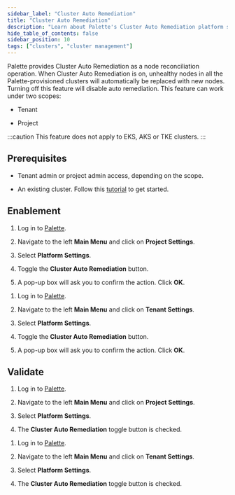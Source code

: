 ```yaml
---
sidebar_label: "Cluster Auto Remediation"
title: "Cluster Auto Remediation"
description: "Learn about Palette's Cluster Auto Remediation platform setting."
hide_table_of_contents: false
sidebar_position: 10
tags: ["clusters", "cluster management"]
---
```


Palette provides Cluster Auto Remediation as a node reconciliation operation. When Cluster Auto Remediation is on, unhealthy nodes in all the Palette-provisioned clusters will automatically be replaced with new nodes. Turning off this feature will disable auto remediation. This feature can work under two scopes:

- Tenant

- Project

:::caution
This feature does not apply to EKS, AKS or TKE clusters.
:::

## Prerequisites

- Tenant admin or project admin access, depending on the scope.

- An existing cluster. Follow this [tutorial](../../clusters.md) to get started.

## Enablement

<Tabs groupId="clusterAutoRemediation">

<TabItem value="projectScope" label="Project Scope">

1. Log in to [Palette](https://console.spectrocloud.com).

2. Navigate to the left **Main Menu** and click on **Project Settings**.

3. Select **Platform Settings**.

4. Toggle the **Cluster Auto Remediation** button.

5. A pop-up box will ask you to confirm the action. Click **OK**.

</TabItem>

<TabItem value="tenantScope" label="Tenant Scope">

1. Log in to [Palette](https://console.spectrocloud.com).

2. Navigate to the left **Main Menu** and click on **Tenant Settings**.

3. Select **Platform Settings**.

4. Toggle the **Cluster Auto Remediation** button.

5. A pop-up box will ask you to confirm the action. Click **OK**.

</TabItem>

</Tabs>

## Validate

<Tabs groupId="clusterAutoRemediation">

<TabItem value="projectScope" label="Project Scope">

1. Log in to [Palette](https://console.spectrocloud.com).

2. Navigate to the left **Main Menu** and click on **Project Settings**.

3. Select **Platform Settings**.

4. The **Cluster Auto Remediation** toggle button is checked.

</TabItem>

<TabItem value="tenantScope" label="Tenant Scope">

1. Log in to [Palette](https://console.spectrocloud.com).

2. Navigate to the left **Main Menu** and click on **Tenant Settings**.

3. Select **Platform Settings**.

4. The **Cluster Auto Remediation** toggle button is checked.

</TabItem>

</Tabs>
